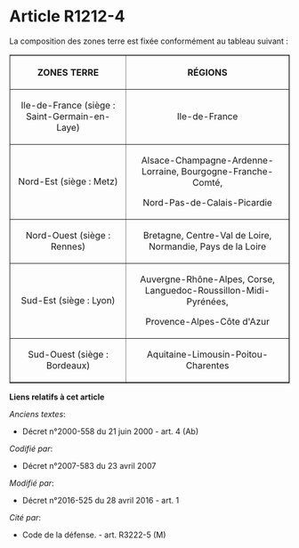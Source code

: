 # Article R1212-4

La composition des zones terre est fixée conformément au tableau suivant : 

<table border="1">
    <tbody>
      <tr>
        <th>

ZONES TERRE 

</th>
        <th>

RÉGIONS 

</th>
      </tr>
      <tr>
        <td valign="middle" align="center">

Ile-de-France (siège : Saint-Germain-en-Laye) 

</td>
        <td align="center" valign="middle">

Ile-de-France 

</td>
      </tr>
      <tr>
        <td align="center" valign="middle">

Nord-Est (siège : Metz) 

</td>
        <td align="center" valign="middle">

Alsace-Champagne-Ardenne-Lorraine, Bourgogne-Franche-Comté, 

Nord-Pas-de-Calais-Picardie 

</td>
      </tr>
      <tr>
        <td align="center" valign="middle">

Nord-Ouest (siège : Rennes) 

</td>
        <td align="center" valign="middle">

Bretagne, Centre-Val de Loire, Normandie, Pays de la Loire 

</td>
      </tr>
      <tr>
        <td valign="middle" align="center">

Sud-Est (siège : Lyon) 

</td>
        <td valign="middle" align="center">

Auvergne-Rhône-Alpes, Corse, Languedoc-Roussillon-Midi-Pyrénées, 

Provence-Alpes-Côte d'Azur 

</td>
      </tr>
      <tr>
        <td align="center" valign="middle">

Sud-Ouest (siège : Bordeaux) 

</td>
        <td align="center" valign="middle">

Aquitaine-Limousin-Poitou-Charentes

</td>
      </tr>
    </tbody>
  </table>

**Liens relatifs à cet article**

_Anciens textes_:

  - Décret n°2000-558 du 21 juin 2000 - art. 4 (Ab)

_Codifié par_:

  - Décret n°2007-583 du 23 avril 2007

_Modifié par_:

  - Décret n°2016-525 du 28 avril 2016 - art. 1

_Cité par_:

  - Code de la défense. - art. R3222-5 (M)
